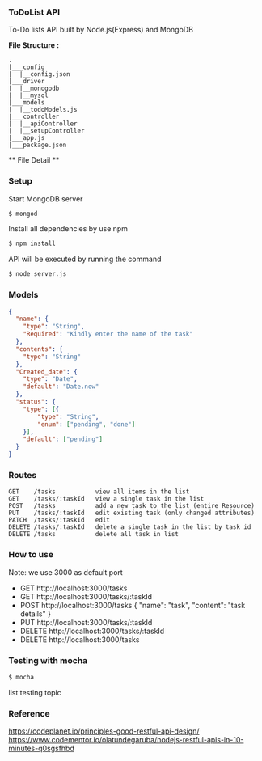 ### ToDoList API

To-Do lists API built by Node.js(Express) and MongoDB

**File Structure :**
```
.
|___config
|  |__config.json
|___driver
|  |__monogodb
|  |__mysql
|___models
|  |__todoModels.js
|___controller
|  |__apiController
|  |__setupController
|___app.js
|___package.json
```
** File Detail **
### Setup
Start MongoDB server
```bash
$ mongod
```
Install all dependencies by use npm
```bash
$ npm install
```
 API will be executed by running the command
```bash
$ node server.js
```
### Models
```json
{
  "name": {
    "type": "String",
    "Required": "Kindly enter the name of the task"
  },
  "contents": {
    "type": "String"
  },
  "Created_date": {
    "type": "Date",
    "default": "Date.now"
  },
  "status": {
    "type": [{
        "type": "String",
        "enum": ["pending", "done"]
    }],
    "default": ["pending"]
  }
}
```
### Routes

```
GET    /tasks           view all items in the list
GET    /tasks/:taskId   view a single task in the list
POST   /tasks           add a new task to the list (entire Resource)
PUT    /tasks/:taskId   edit existing task (only changed attributes)
PATCH  /tasks/:taskId   edit
DELETE /tasks/:taskId   delete a single task in the list by task id
DELETE /tasks           delete all task in list
```
### How to use 
Note: we use 3000 as default port
* GET    http://localhost:3000/tasks
* GET    http://localhost:3000/tasks/:taskId
* POST   http://localhost:3000/tasks           { "name": "task", "content": "task details" }
* PUT    http://localhost:3000/tasks/:taskId
* DELETE http://localhost:3000/tasks/:taskId
* DELETE http://localhost:3000/tasks
### Testing with mocha
```bash
$ mocha
```
list testing topic


### Reference
https://codeplanet.io/principles-good-restful-api-design/
https://www.codementor.io/olatundegaruba/nodejs-restful-apis-in-10-minutes-q0sgsfhbd
